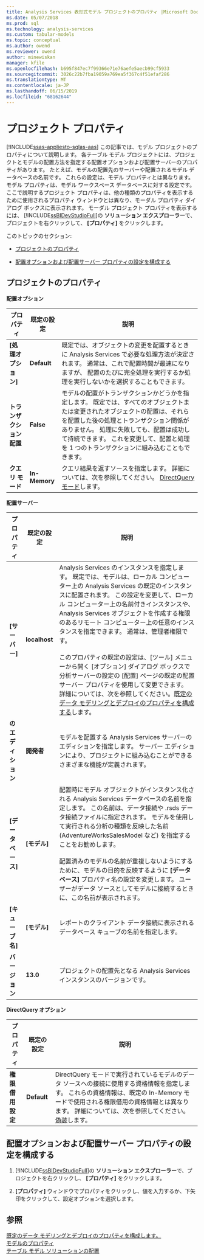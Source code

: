 ```yaml
---
title: Analysis Services 表形式モデル プロジェクトのプロパティ |Microsoft Docs
ms.date: 05/07/2018
ms.prod: sql
ms.technology: analysis-services
ms.custom: tabular-models
ms.topic: conceptual
ms.author: owend
ms.reviewer: owend
author: minewiskan
manager: kfile
ms.openlocfilehash: b695f847ec7f99366e71e76aefe5aecb99cf5933
ms.sourcegitcommit: 3026c22b7fba19059a769ea5f367c4f51efaf286
ms.translationtype: MT
ms.contentlocale: ja-JP
ms.lasthandoff: 06/15/2019
ms.locfileid: "68162644"
---
```

# <a name="project-properties"></a>プロジェクト プロパティ 
[!INCLUDE[ssas-appliesto-sqlas-aas](../../includes/ssas-appliesto-sqlas-aas.md)]
  この記事では、モデル プロジェクトのプロパティについて説明します。 各テーブル モデル プロジェクトには、プロジェクトとモデルの配置方法を指定する配置オプションおよび配置サーバーのプロパティがあります。 たとえば、モデルの配置先のサーバーや配置されるモデル データベースの名前です。 これらの設定は、モデル プロパティとは異なります。モデル プロパティは、モデル ワークスペース データベースに対する設定です。 ここで説明するプロジェクト プロパティは、他の種類のプロパティを表示するために使用されるプロパティ ウィンドウとは異なり、モーダル プロパティ ダイアログ ボックスに表示されます。 モーダル プロジェクト プロパティを表示するには、 [!INCLUDE[ssBIDevStudioFull](../../includes/ssbidevstudiofull-md.md)]の **ソリューション エクスプローラー**で、プロジェクトを右クリックして、 **[プロパティ]** をクリックします。  
  
 このトピックのセクション:  
  
-   [プロジェクトのプロパティ](#bkmk_proj_properties)  
  
-   [配置オプションおよび配置サーバー プロパティの設定を構成する](#bkmk_conf_proj_settings)  
  
##  <a name="bkmk_proj_properties"></a> プロジェクトのプロパティ  
 **配置オプション**  
  
|プロパティ|既定の設定|説明|  
|--------------|---------------------|-----------------|  
|**[処理オプション]**|**Default**|既定では、オブジェクトの変更を配置するときに Analysis Services で必要な処理方法が決定されます。 通常は、これで配置時間が最速になりますが、 配置のたびに完全処理を実行するか処理を実行しないかを選択することもできます。|  
|**トランザクション配置**|**False**|モデルの配置がトランザクションかどうかを指定します。 既定では、すべてのオブジェクトまたは変更されたオブジェクトの配置は、それらを配置した後の処理とトランザクション関係がありません。 処理に失敗しても、配置は成功して持続できます。 これを変更して、配置と処理を 1 つのトランザクションに組み込むこともできます。|  
|**クエリ モード**|**In-Memory**|クエリ結果を返すソースを指定します。 詳細については、次を参照してください。 [DirectQuery モード](../../analysis-services/tabular-models/directquery-mode-ssas-tabular.md)します。|  
  
 **配置サーバー**  
  
|プロパティ|既定の設定|説明|  
|--------------|---------------------|-----------------|  
|**[サーバー]**|**localhost**|Analysis Services のインスタンスを指定します。 既定では、モデルは、ローカル コンピューター上の Analysis Services の既定のインスタンスに配置されます。 この設定を変更して、ローカル コンピューター上の名前付きインスタンスや、Analysis Services オブジェクトを作成する権限のあるリモート コンピューター上の任意のインスタンスを指定できます。 通常は、管理者権限です。<br /><br /> このプロパティの既定の設定は、[ツール] メニューから開く [オプション] ダイアログ ボックスで分析サーバーの設定の [配置] ページの既定の配置サーバー プロパティを使用して変更できます。 詳細については、次を参照してください。[既定のデータ モデリングとデプロイのプロパティを構成する](../../analysis-services/tabular-models/configure-default-data-modeling-and-deployment-properties-ssas-tabular.md)します。|  
|**のエディション**|**開発者**|モデルを配置する Analysis Services サーバーのエディションを指定します。 サーバー エディションにより、プロジェクトに組み込むことができるさまざまな機能が定義されます。|  
|**[データベース]**|**[モデル]**|配置時にモデル オブジェクトがインスタンス化される Analysis Services データベースの名前を指定します。 この名前は、データ接続や .rsds データ接続ファイルに指定されます。 モデルを使用して実行される分析の種類を反映した名前 (AdventureWorksSalesModel など) を指定することをお勧めします。<br /><br /> 配置済みのモデルの名前が重複しないようにするために、モデルの目的を反映するように **[データベース]** プロパティ名の設定を変更します。 ユーザーがデータ ソースとしてモデルに接続するときに、この名前が表示されます。|  
|**[キューブ名]**|**[モデル]**|レポートのクライアント データ接続に表示されるデータベース キューブの名前を指定します。|  
|**バージョン**|**13.0**|プロジェクトの配置先となる Analysis Services インスタンスのバージョンです。|  
  
 **DirectQuery オプション**  
  
|プロパティ|既定の設定|説明|  
|--------------|---------------------|-----------------|  
|**権限借用設定**|**Default**|DirectQuery モードで実行されているモデルのデータ ソースへの接続に使用する資格情報を指定します。 これらの資格情報は、既定の In-Memory モードで使用される権限借用の資格情報とは異なります。 詳細については、次を参照してください。[偽装](../../analysis-services/tabular-models/impersonation-ssas-tabular.md)します。|  
  
##  <a name="bkmk_conf_proj_settings"></a> 配置オプションおよび配置サーバー プロパティの設定を構成する  
  
1.  [!INCLUDE[ssBIDevStudioFull](../../includes/ssbidevstudiofull-md.md)]の **ソリューション エクスプローラー**で、プロジェクトを右クリックし、 **[プロパティ]** をクリックします。  
  
2.  **[プロパティ]** ウィンドウでプロパティをクリックし、値を入力するか、下矢印をクリックして、設定オプションを選択します。  
  
## <a name="see-also"></a>参照  
 [既定のデータ モデリングとデプロイのプロパティを構成します。](../../analysis-services/tabular-models/configure-default-data-modeling-and-deployment-properties-ssas-tabular.md)   
 [モデルのプロパティ](../../analysis-services/tabular-models/model-properties-ssas-tabular.md)   
 [テーブル モデル ソリューションの配置](../../analysis-services/tabular-models/tabular-model-solution-deployment-ssas-tabular.md)  
  
  
